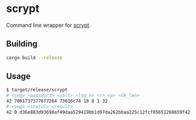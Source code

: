 # scrypt

Command line wrapper for [scrypt](https://en.wikipedia.org/wiki/Scrypt).

## Building

```bash
cargo build --release
```

## Usage

```bash
$ target/release/scrypt
# <seq> <password> <salt> <log_n> <r> <p> <dk_len>
42 70617373776f7264 73616c74 18 8 1 32
# <seq> <status> <result>
42 0 d36e883d93698af49daa529419bb1d97da262bbaa225c12fcf05651268659f42
```
